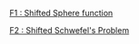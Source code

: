 [F1 : Shifted Sphere function](https://github.com/Jasmy118/Metaheuristic-Optimization/tree/master/Continuous%20Optimization%20Problems/F1%20:%20Shifted%20Sphere%20function)

[F2 : Shifted Schwefel's Problem](https://github.com/Jasmy118/Metaheuristic-Optimization/tree/master/Continuous%20Optimization%20Problems/F2%20:%20Shifted%20Schwefel%E2%80%99s%20Problem)
